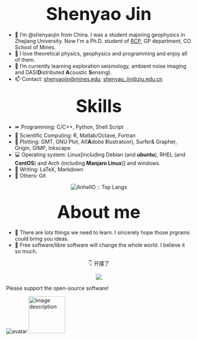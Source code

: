 # <div align='center' ><font size='70'>Shenyao Jin</font></div>

- 👋 I’m @shenyaojin from China. I was a student majoring geophysics in Zhejiang University. Now I'm a Ph.D. student of [RCP](https://rcp.mines.edu/), GP department, CO School of Mines. 
- 👀 I love theoretical physics, geophysics and programming and enjoy all of them.
- 🌱 I’m currently learning exploration seismology, ambient noise imaging and DAS(**D**istributed **A**coustic **S**ensing).
- 📫 Contact: shenyaojin@mines.edu; shenyao_jin@zju.edu.cn

## <div align='center' ><font size='70'>Skills</font></div>

- ⏩ Programming: C/C++, Python, Shell Script
- 📌 Scientific Computing: R, Matlab/Octave, Fortran
- 📘 Plotting: GMT, GNU Plot, AI(**A**dobe **I**llustratoor), Surfer& Grapher, Origin, GIMP, Inkscape
- 💻 Operating system: Linux\[including Debian (and **ubuntu**), RHEL (and **CentOS**) and Arch (including **Manjaro Linux**)\] and windows.
- 💬 Writing: LaTeX, Markdown
- 💭 Others: Git

<p align="center"><img src="https://github-readme-stats.vercel.app/api/top-langs/?username=shenyaojin&langs_count=10&theme=tokyonight&layout=compact" alt="AnhellO :: Top Langs" /></p>

## <div align='center' ><font size='70'>About me</font></div>

- 💬 There are lots things we need to learn. I sincerely hope those prgrams could bring you ideas.
- 👦 Free software/libre software will change the whole world. I believe it so much.

<div align='center' >👇 开摆了</font></div>
  
  <p align="center"><img src="https://github-readme-stats.vercel.app/api?username=shenyaojin&show_icons=true" /></p>
  <!---
  shenyaojin/shenyaojin is a ✨ special ✨ repository because its `README.md` (this file) appears on your GitHub profile.
  You can click the Preview link to take a look at your changes.
  --->

Please support the open-source software! 

![avatar](https://www.zotero.org/static/images/promote/zotero-logo-128x31.png)
<img src="https://www.mozilla.org/media/img/trademarks/mozilla-logo-tm.731d4dab7347.svg" alt="Image description" width="100" height="100" />
